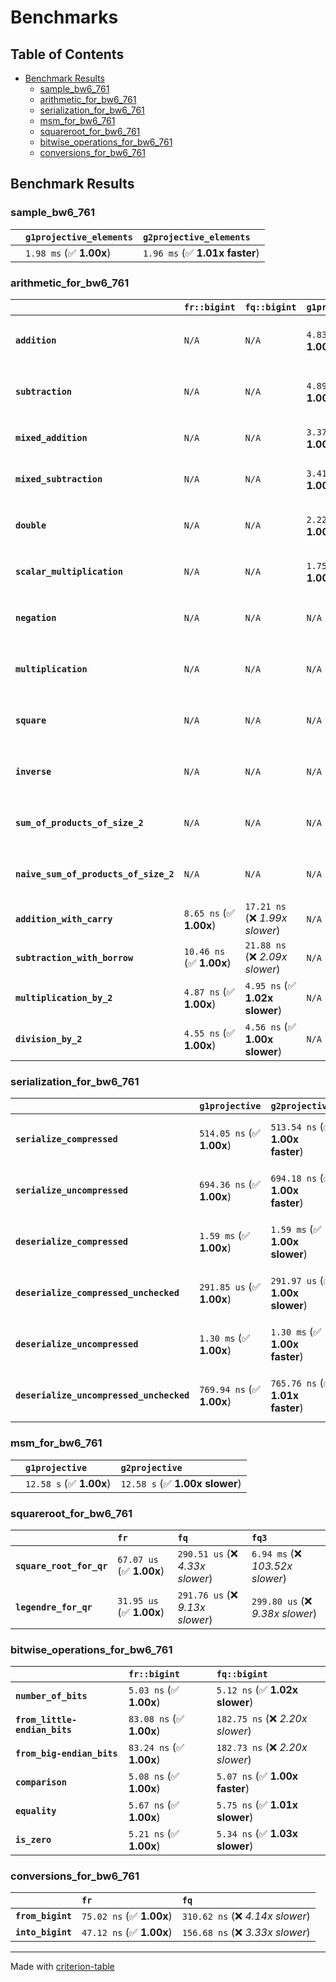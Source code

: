# Benchmarks

## Table of Contents

- [Benchmark Results](#benchmark-results)
    - [sample_bw6_761](#sample_bw6_761)
    - [arithmetic_for_bw6_761](#arithmetic_for_bw6_761)
    - [serialization_for_bw6_761](#serialization_for_bw6_761)
    - [msm_for_bw6_761](#msm_for_bw6_761)
    - [squareroot_for_bw6_761](#squareroot_for_bw6_761)
    - [bitwise_operations_for_bw6_761](#bitwise_operations_for_bw6_761)
    - [conversions_for_bw6_761](#conversions_for_bw6_761)

## Benchmark Results

### sample_bw6_761

|        | `g1projective_elements`          | `g2projective_elements`           |
|:-------|:---------------------------------|:--------------------------------- |
|        | `1.98 ms` (✅ **1.00x**)          | `1.96 ms` (✅ **1.01x faster**)    |

### arithmetic_for_bw6_761

|                                       | `fr::bigint`             | `fq::bigint`                    | `g1projective`          | `g2projective`                 | `fq3`                            | `fq6`                             | `fq`                              | `fr`                               |
|:--------------------------------------|:-------------------------|:--------------------------------|:------------------------|:-------------------------------|:---------------------------------|:----------------------------------|:----------------------------------|:---------------------------------- |
| **`addition`**                        | `N/A`                    | `N/A`                           | `4.83 us` (✅ **1.00x**) | `4.83 us` (✅ **1.00x faster**) | `78.13 ns` (🚀 **61.79x faster**) | `159.14 ns` (🚀 **30.34x faster**) | `27.67 ns` (🚀 **174.46x faster**) | `12.62 ns` (🚀 **382.70x faster**)  |
| **`subtraction`**                     | `N/A`                    | `N/A`                           | `4.89 us` (✅ **1.00x**) | `4.89 us` (✅ **1.00x faster**) | `78.73 ns` (🚀 **62.09x faster**) | `150.76 ns` (🚀 **32.42x faster**) | `25.96 ns` (🚀 **188.26x faster**) | `13.36 ns` (🚀 **365.90x faster**)  |
| **`mixed_addition`**                  | `N/A`                    | `N/A`                           | `3.37 us` (✅ **1.00x**) | `3.37 us` (✅ **1.00x slower**) | `N/A`                            | `N/A`                             | `N/A`                             | `N/A`                              |
| **`mixed_subtraction`**               | `N/A`                    | `N/A`                           | `3.41 us` (✅ **1.00x**) | `3.41 us` (✅ **1.00x faster**) | `N/A`                            | `N/A`                             | `N/A`                             | `N/A`                              |
| **`double`**                          | `N/A`                    | `N/A`                           | `2.22 us` (✅ **1.00x**) | `2.22 us` (✅ **1.00x faster**) | `55.06 ns` (🚀 **40.32x faster**) | `116.62 ns` (🚀 **19.04x faster**) | `19.14 ns` (🚀 **115.98x faster**) | `7.14 ns` (🚀 **311.15x faster**)   |
| **`scalar_multiplication`**           | `N/A`                    | `N/A`                           | `1.75 ms` (✅ **1.00x**) | `1.75 ms` (✅ **1.00x faster**) | `N/A`                            | `N/A`                             | `N/A`                             | `N/A`                              |
| **`negation`**                        | `N/A`                    | `N/A`                           | `N/A`                   | `N/A`                          | `71.93 ns` (❌ *3.90x slower*)    | `119.32 ns` (❌ *6.47x slower*)    | `22.32 ns` (❌ *1.21x slower*)     | `18.45 ns` (✅ **1.00x**)           |
| **`multiplication`**                  | `N/A`                    | `N/A`                           | `N/A`                   | `N/A`                          | `2.47 us` (❌ *32.72x slower*)    | `7.89 us` (❌ *104.54x slower*)    | `310.13 ns` (❌ *4.11x slower*)    | `75.46 ns` (✅ **1.00x**)           |
| **`square`**                          | `N/A`                    | `N/A`                           | `N/A`                   | `N/A`                          | `1.78 us` (❌ *26.85x slower*)    | `5.49 us` (❌ *82.67x slower*)     | `243.36 ns` (❌ *3.67x slower*)    | `66.38 ns` (✅ **1.00x**)           |
| **`inverse`**                         | `N/A`                    | `N/A`                           | `N/A`                   | `N/A`                          | `52.34 us` (❌ *3.63x slower*)    | `61.35 us` (❌ *4.26x slower*)     | `48.15 us` (❌ *3.34x slower*)     | `14.40 us` (✅ **1.00x**)           |
| **`sum_of_products_of_size_2`**       | `N/A`                    | `N/A`                           | `N/A`                   | `N/A`                          | `5.09 us` (❌ *43.37x slower*)    | `16.12 us` (❌ *137.35x slower*)   | `417.48 ns` (❌ *3.56x slower*)    | `117.35 ns` (✅ **1.00x**)          |
| **`naive_sum_of_products_of_size_2`** | `N/A`                    | `N/A`                           | `N/A`                   | `N/A`                          | `5.03 us` (❌ *30.74x slower*)    | `15.98 us` (❌ *97.69x slower*)    | `643.77 ns` (❌ *3.94x slower*)    | `163.58 ns` (✅ **1.00x**)          |
| **`addition_with_carry`**             | `8.65 ns` (✅ **1.00x**)  | `17.21 ns` (❌ *1.99x slower*)   | `N/A`                   | `N/A`                          | `N/A`                            | `N/A`                             | `N/A`                             | `N/A`                              |
| **`subtraction_with_borrow`**         | `10.46 ns` (✅ **1.00x**) | `21.88 ns` (❌ *2.09x slower*)   | `N/A`                   | `N/A`                          | `N/A`                            | `N/A`                             | `N/A`                             | `N/A`                              |
| **`multiplication_by_2`**             | `4.87 ns` (✅ **1.00x**)  | `4.95 ns` (✅ **1.02x slower**)  | `N/A`                   | `N/A`                          | `N/A`                            | `N/A`                             | `N/A`                             | `N/A`                              |
| **`division_by_2`**                   | `4.55 ns` (✅ **1.00x**)  | `4.56 ns` (✅ **1.00x slower**)  | `N/A`                   | `N/A`                          | `N/A`                            | `N/A`                             | `N/A`                             | `N/A`                              |

### serialization_for_bw6_761

|                                          | `g1projective`            | `g2projective`                   | `fr`                                | `fq`                                | `fq3`                             | `fq6`                             |
|:-----------------------------------------|:--------------------------|:---------------------------------|:------------------------------------|:------------------------------------|:----------------------------------|:--------------------------------- |
| **`serialize_compressed`**               | `514.05 ns` (✅ **1.00x**) | `513.54 ns` (✅ **1.00x faster**) | `56.32 ns` (🚀 **9.13x faster**)     | `170.37 ns` (🚀 **3.02x faster**)    | `515.50 ns` (✅ **1.00x slower**)  | `1.11 us` (❌ *2.16x slower*)      |
| **`serialize_uncompressed`**             | `694.36 ns` (✅ **1.00x**) | `694.18 ns` (✅ **1.00x faster**) | `56.05 ns` (🚀 **12.39x faster**)    | `171.94 ns` (🚀 **4.04x faster**)    | `515.73 ns` (✅ **1.35x faster**)  | `1.11 us` (❌ *1.60x slower*)      |
| **`deserialize_compressed`**             | `1.59 ms` (✅ **1.00x**)   | `1.59 ms` (✅ **1.00x slower**)   | `93.77 ns` (🚀 **16935.33x faster**) | `338.61 ns` (🚀 **4689.71x faster**) | `1.05 us` (🚀 **1518.74x faster**) | `2.08 us` (🚀 **764.36x faster**)  |
| **`deserialize_compressed_unchecked`**   | `291.85 us` (✅ **1.00x**) | `291.97 us` (✅ **1.00x slower**) | `94.25 ns` (🚀 **3096.59x faster**)  | `338.62 ns` (🚀 **861.87x faster**)  | `1.05 us` (🚀 **279.19x faster**)  | `2.08 us` (🚀 **140.47x faster**)  |
| **`deserialize_uncompressed`**           | `1.30 ms` (✅ **1.00x**)   | `1.30 ms` (✅ **1.00x faster**)   | `94.19 ns` (🚀 **13772.12x faster**) | `338.58 ns` (🚀 **3831.18x faster**) | `1.05 us` (🚀 **1240.85x faster**) | `2.08 us` (🚀 **624.46x faster**)  |
| **`deserialize_uncompressed_unchecked`** | `769.94 ns` (✅ **1.00x**) | `765.76 ns` (✅ **1.01x faster**) | `94.11 ns` (🚀 **8.18x faster**)     | `338.58 ns` (🚀 **2.27x faster**)    | `1.05 us` (❌ *1.36x slower*)      | `2.08 us` (❌ *2.70x slower*)      |

### msm_for_bw6_761

|        | `g1projective`          | `g2projective`                  |
|:-------|:------------------------|:------------------------------- |
|        | `12.58 s` (✅ **1.00x**) | `12.58 s` (✅ **1.00x slower**)  |

### squareroot_for_bw6_761

|                          | `fr`                     | `fq`                             | `fq3`                             |
|:-------------------------|:-------------------------|:---------------------------------|:--------------------------------- |
| **`square_root_for_qr`** | `67.07 us` (✅ **1.00x**) | `290.51 us` (❌ *4.33x slower*)   | `6.94 ms` (❌ *103.52x slower*)    |
| **`legendre_for_qr`**    | `31.95 us` (✅ **1.00x**) | `291.76 us` (❌ *9.13x slower*)   | `299.80 us` (❌ *9.38x slower*)    |

### bitwise_operations_for_bw6_761

|                               | `fr::bigint`             | `fq::bigint`                      |
|:------------------------------|:-------------------------|:--------------------------------- |
| **`number_of_bits`**          | `5.03 ns` (✅ **1.00x**)  | `5.12 ns` (✅ **1.02x slower**)    |
| **`from_little-endian_bits`** | `83.08 ns` (✅ **1.00x**) | `182.75 ns` (❌ *2.20x slower*)    |
| **`from_big-endian_bits`**    | `83.24 ns` (✅ **1.00x**) | `182.73 ns` (❌ *2.20x slower*)    |
| **`comparison`**              | `5.08 ns` (✅ **1.00x**)  | `5.07 ns` (✅ **1.00x faster**)    |
| **`equality`**                | `5.67 ns` (✅ **1.00x**)  | `5.75 ns` (✅ **1.01x slower**)    |
| **`is_zero`**                 | `5.21 ns` (✅ **1.00x**)  | `5.34 ns` (✅ **1.03x slower**)    |

### conversions_for_bw6_761

|                   | `fr`                     | `fq`                              |
|:------------------|:-------------------------|:--------------------------------- |
| **`from_bigint`** | `75.02 ns` (✅ **1.00x**) | `310.62 ns` (❌ *4.14x slower*)    |
| **`into_bigint`** | `47.12 ns` (✅ **1.00x**) | `156.68 ns` (❌ *3.33x slower*)    |

---
Made with [criterion-table](https://github.com/nu11ptr/criterion-table)

